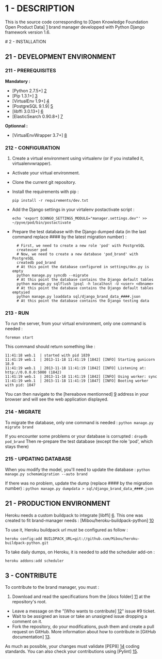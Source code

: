 # 1 - DESCRIPTION

This is the source code corresponding to [Open Knowledge Foundation Open Product Data] [1] brand manager developped with Python Django framework version 1.6.

[1]: <http://product.okfn.org> "OKFN Open Product Data website"

# 2 - INSTALLATION

## 21 - DEVELOPMENT ENVIRONMENT

### 211 - PREREQUISITES

**Mandatory :**

* [Python 2.7.5+] [2]
* [Pip 1.3.1+] [3]
* [VirtualEnv 1.9+] [4]
* [PostgreSQL 9.1.9] [5]
* [libffi 3.0.13+] [6]
* [ElasticSearch 0.90.8+] [7]

[2]: <http://www.python.org/getit/> "Python install documentation"
[3]: <http://www.pip-installer.org/en/latest/installing.html> "Pip install documentation"
[4]: <https://pypi.python.org/pypi/virtualenv> "VirtualEnv install documentation"
[5]: <http://www.postgresql.org/download/> "PostgreSQL download Page"
[6]: <https://sourceware.org/libffi/> "libffi download page"
[7]: <http://www.elasticsearch.org/download/> "ElasticSearch download page"

**Optionnal :**

* [VirtualEnvWrapper 3.7+] [8]

[8]: <http://virtualenvwrapper.readthedocs.org/en/latest/install.html#basic-installation> "VirtualEnvWrapper install documentation"

### 212 - CONFIGURATION

1. Create a virtual environment using virtualenv (or if you installed it, virtualenvwrapper).
- Activate your virtual environment.
- Clone the current git repository.
- Install the requirements with pip :

  `pip install -r requirements/dev.txt`

- Add the Django settings in your virtalenv postactivate script :
  
  `echo 'export DJANGO_SETTINGS_MODULE="manager.settings.dev"' >> ~/pyve/pod/bin/postactivate`

- Prepare the test database with the Django dumped data (in the last command replace #### by the latest migration number) :

        # First, we need to create a new role 'pod' with PostgreSQL 
        createuser pod
        # Now, we need to create a new database 'pod_brand' with PostgreSQL
        createdb pod_brand
        # At this point the database configured in settings/dev.py is empty
        python manage.py syncdb --migrate
        # At this point the database contains the Django default tables
        python manage.py sqlflush |psql -h localhost -U <user> <dbname>
        # At this point the database contains the Django default tables emptyied
        python manage.py loaddata sql/django_brand_data_####.json
        # At this point the database contains the Django testing data

### 213 - RUN

To run the server, from your virtual environment, only one command is needed :

`foreman start`

This command should return something like :

    11:41:18 web.1  | started with pid 1839
    11:41:19 web.1  | 2013-11-18 11:41:19 [1842] [INFO] Starting gunicorn 18.0
    11:41:19 web.1  | 2013-11-18 11:41:19 [1842] [INFO] Listening at: http://0.0.0.0:5000 (1842)
    11:41:19 web.1  | 2013-11-18 11:41:19 [1842] [INFO] Using worker: sync
    11:41:19 web.1  | 2013-11-18 11:41:19 [1847] [INFO] Booting worker with pid: 1847

You can then navigate to the [hereabove mentionned] [9] address in your browser and will see the web application displayed.

[9]: <http://127.0.0.1:5000> "Localhost Python Django server"

### 214 - MIGRATE

To migrate the database, only one command is needed :
`python manage.py migrate brand`

If you encounter some problems or your database is corrupted :
`dropdb pod_brand`
Then re-prepare the test database (except the role 'pod', which stays there)

### 215 - UPDATING DATABASE

When you modify the model, you'll need to update the database :
`python manage.py schemamigration --auto brand`

If there was no problem, update the dump (replace #### by the migration number) :
`python manage.py dumpdata > sql/django_brand_data_####.json`

## 21 - PRODUCTION ENVIRONMENT

Heroku needs a custom buildpack to integrate [libffi] [6]. This one was created to fit brand-manager needs : [Mibou/heroku-buildpack-python] [10]

[10]: <https://github.com/Mibou/heroku-buildpack-python> "brand-manager Heroku buildpack"

To use it, Heroku buildpack url must be configured as follow :

    heroku config:add BUILDPACK_URL=git://github.com/Mibou/heroku-buildpack-python.git

To take daily dumps, on Heroku, it is needed to add the scheduler add-on :

    heroku addons:add scheduler

## 3 - CONTRIBUTE

To contribute to the brand manager, you must :

1. Download and read the specifications from the [docs folder] [11] at the repository's root.
- Leave a message on the "[Who wants to contribute] [12]" issue #9 ticket.
- Wait to be assigned an issue or take an unasigned issue dropping a comment on it.
- Fork the repository, do your modifications, push them and create a pull request on GitHub. More information about how to contribute in [GitHub documentation] [13].

As much as possible, your changes must validate [PEP8] [14] coding standards. You can also check your contributions using [Pylint] [15].

[11]: <https://github.com/okfn/brand-manager/tree/master/docs> "Documentation folder"
[12]: <https://github.com/okfn/brand-manager/issues/9> "Who wants to contribute"
[13]: <https://help.github.com/articles/fork-a-repo> "GitHub documentation to contribute to a project"
[14]: <http://www.python.org/dev/peps/pep-0008/> "PEP8 coding convention"
[15]: <http://www.pylint.org/> "Pylint"
